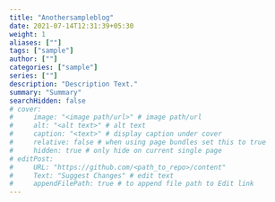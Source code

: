 ```yaml
---
title: "Anothersampleblog"
date: 2021-07-14T12:31:39+05:30
weight: 1
aliases: [""]
tags: ["sample"]
author: [""]
categories: ["sample"]
series: [""]
description: "Description Text."
summary: "Summary"
searchHidden: false
# cover:
#     image: "<image path/url>" # image path/url
#     alt: "<alt text>" # alt text
#     caption: "<text>" # display caption under cover
#     relative: false # when using page bundles set this to true
#     hidden: true # only hide on current single page
# editPost:
#     URL: "https://github.com/<path_to_repo>/content"
#     Text: "Suggest Changes" # edit text
#     appendFilePath: true # to append file path to Edit link
---
```

